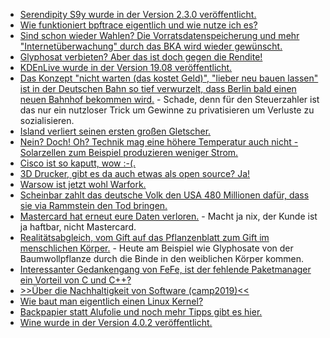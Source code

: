 * [Serendipity S9y wurde in der Version 2.3.0 veröffentlicht.](https://blog.s9y.org/archives/284-Serendipity-2.3.0-released.html)
* [Wie funktioniert bpftrace eigentlich und wie nutze ich es?](https://opensource.com/article/19/8/introduction-bpftrace)
* [Sind schon wieder Wahlen? Die Vorratsdatenspeicherung und mehr "Internetüberwachung" durch das BKA wird wieder gewünscht.](https://blog.fefe.de/?ts=a3a76c3e)
* [Glyphosat verbieten? Aber das ist doch gegen die Rendite!](https://netzfrauen.org/2019/08/19/bayer-11/)
* [KDEnLive wurde in der Version 19.08 veröffentlicht.](https://www.pro-linux.de/news/1/27360/kdenlive-1908-ver%C3%B6ffentlicht.html)
* [Das Konzept "nicht warten (das kostet Geld)", "lieber neu bauen lassen" ist in der Deutschen Bahn so tief verwurzelt, dass Berlin bald einen neuen Bahnhof bekommen wird.](https://blog.fefe.de/?ts=a3a58ccf) - Schade, denn für den Steuerzahler ist das nur ein nutzloser Trick um Gewinne zu privatisieren um Verluste zu sozialisieren.
* [Island verliert seinen ersten großen Gletscher.](https://www.sonnenseite.com/de/umwelt/island-verliert-seinen-ersten-gletscher-weggeschmolzen.html)
* [Nein? Doch! Oh? Technik mag eine höhere Temperatur auch nicht - Solarzellen zum Beispiel produzieren weniger Strom.](https://www.sonnenseite.com/de/umwelt/island-verliert-seinen-ersten-gletscher-weggeschmolzen.html)
* [Cisco ist so kaputt, wow :-(.](https://blog.fefe.de/?ts=a3a2f072)
* [3D Drucker, gibt es da auch etwas als open source? Ja!](https://opensource.com/article/19/8/3D-printers)
* [Warsow ist jetzt wohl Warfork.](https://www.pro-linux.de/news/1/27362/warfork-fork-von-warsow-erreicht-steam.html)
* [Scheinbar zahlt das deutsche Volk den USA 480 Millionen dafür, dass sie via Rammstein den Tod bringen.](https://blog.fefe.de/?ts=a3a384b4)
* [Mastercard hat erneut eure Daten verloren.](https://blog.fefe.de/?ts=a3a3bcb2) - Macht ja nix, der Kunde ist ja haftbar, nicht Mastercard.
* [Realitätsabgleich, vom Gift auf das Pflanzenblatt zum Gift im menschlichen Körper.](https://netzfrauen.org/2019/08/22/chemicals-2/) - Heute am Beispiel wie Glyphosate von der Baumwollpflanze durch die Binde in den weiblichen Körper kommen.
* [Interessanter Gedankengang von FeFe, ist der fehlende Paketmanager ein Vorteil von C und C++?](https://blog.fefe.de/?ts=a3a07c2e)
* [>>Über die Nachhaltigkeit von Software (camp2019)<<](https://cdn.media.ccc.de/events/camp2019/h264-hd/thms-49-deu-Ueber_die_Nachhaltigkeit_von_Software_hd.mp4)
* [Wie baut man eigentlich einen Linux Kernel?](https://opensource.com/article/19/8/linux-kernel-21st-century)
* [Backpapier statt Alufolie und noch mehr Tipps gibt es hier.](https://www.smarticular.net/alufolie-ersetzen-alternativen/)
* [Wine wurde in der Version 4.0.2 veröffentlicht.](https://www.phoronix.com/scan.php?page=news_item&px=Wine-4.0.2-Released)
